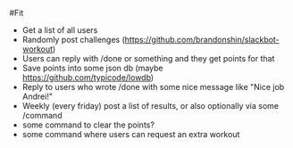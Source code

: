 #Fit

- Get a list of all users
- Randomly post challenges (https://github.com/brandonshin/slackbot-workout)
- Users can reply with /done or something and they get points for that
- Save points into some json db (maybe https://github.com/typicode/lowdb)
- Reply to users who wrote /done with some nice message like "Nice job Andrei!"
- Weekly (every friday) post a list of results, or also optionally via some /command
- some command to clear the points?
- some command where users can request an extra workout
